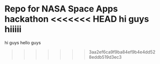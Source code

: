 Repo for NASA Space Apps hackathon
<<<<<<< HEAD
hi guys
hiiiii
=======
hi guys hello guys
>>>>>>> 3aa2ef6ca9f9ba84ef9b4e4dd528eddb519d3ec3
